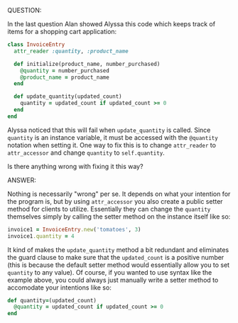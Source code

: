 QUESTION:

In the last question Alan showed Alyssa this code which
keeps track of items for a shopping cart application:
```ruby
class InvoiceEntry
  attr_reader :quantity, :product_name

  def initialize(product_name, number_purchased)
    @quantity = number_purchased
    @product_name = product_name
  end

  def update_quantity(updated_count)
    quantity = updated_count if updated_count >= 0
  end
end
```
Alyssa noticed that this will fail when `update_quantity` is called.
Since `quantity` is an instance variable, it must be accessed with the
`@quantity` notation when setting it. One way to fix this is to change
`attr_reader` to `attr_accessor` and change `quantity` to `self.quantity`.

Is there anything wrong with fixing it this way?

ANSWER:

Nothing is necessarily "wrong" per se. It depends on what your intention
for the program is, but by using `attr_accessor` you also create a public
setter method for clients to utilize. Essentially they can change the
`quantity` themselves simply by calling the setter method on the instance
itself like so:
```ruby
invoice1 = InvoiceEntry.new('tomatoes', 3)
invoice1.quantity = 4
```
It kind of makes the `update_quantity` method a bit redundant and
eliminates the guard clause to make sure that the `updated_count`
is a positive number (this is because the default setter method
would essentially allow you to set `quantity` to any value). Of
course, if you wanted to use syntax like the example above, you
could always just manually write a setter method to accomodate
your intentions like so:
```ruby
def quantity=(updated_count)
  @quantity = updated_count if updated_count >= 0
end
```
